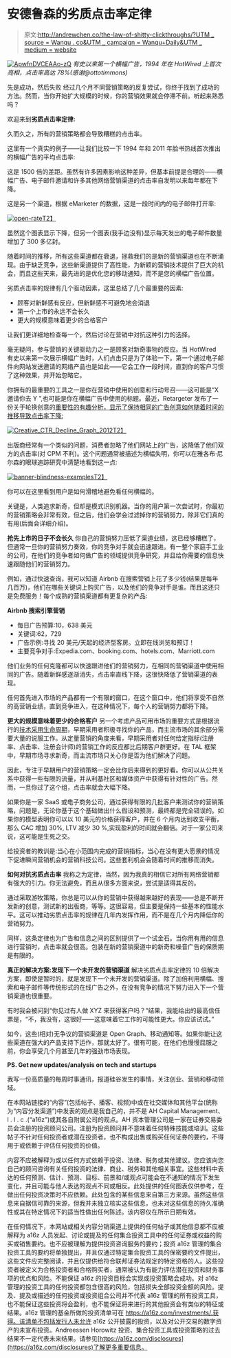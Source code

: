 # 安德鲁森的劣质点击率定律

> 原文:[http://andrewchen.co/the-law-of-shitty-clickthroughs/?UTM _ source = Wanqu . co&UTM _ campaign = Wanqu+Daily&UTM _ medium = website](http://andrewchen.co/the-law-of-shitty-clickthroughs/?utm_source=wanqu.co&utm_campaign=Wanqu+Daily&utm_medium=website)

[![](../Images/e0e1570bd75eb47589bb8fbcd225aaa5.png "ApwfnDVCEAAo-zQ")](http://andrewchen.co/wp-content/uploads/2012/04/ApwfnDVCEAAo-zQ.gif) 
*有史以来第一个横幅广告，1994 年在 HotWired 上首次亮相，点击率高达 78%(感谢@ottotimmons)*

先是成功，然后失败
经过几个月不同营销策略的反复尝试，你终于找到了成功的方法。然而，当你开始扩大规模的时候，你的营销效果就会停滞不前。听起来熟悉吗？

欢迎来到**劣质点击率定律:**

久而久之，所有的营销策略都会导致糟糕的点击率。

这里有一个真实的例子——让我们比较一下 1994 年和 2011 年脸书热线首次推出的横幅广告的平均点击率:

这是 1500 倍的差距。虽然有许多因素影响这种差异，但基本前提是合理的——横幅广告、电子邮件邀请和许多其他网络营销渠道的点击率自发明以来每年都在下降。

这是另一个渠道，根据 eMarketer 的数据，这是一段时间内的电子邮件打开率:

[![](../Images/946abe8c700e9ecb78129a1c2411dee2.png "open-rate")T2】](http://andrewchen.co/wp-content/uploads/2012/04/open-rate.gif)

虽然这个图表显示下降，但另一个图表(我手边没有)显示每天发出的电子邮件数量增加了 300 多亿封。

随着时间的推移，所有这些渠道都在衰退，拯救我们的是新的营销渠道也在不断涌现。由于缺乏竞争，这些新渠道提供了高性能，为新颖的营销技术提供了巨大的机会，而且这些天来，最先进的是优化您的移动通知，而不是您的横幅广告位置。

劣质点击率的规律有几个驱动因素，这里总结了几个最重要的因素:

*   顾客对新鲜感有反应，但新鲜感不可避免地会消退
*   第一个上市的永远不会长久
*   更大的规模意味着更少的合格客户

让我们更详细地检查每一个，然后讨论在营销中对抗这种引力的选择。

毫无疑问，参与营销的关键驱动力之一是顾客对新奇事物的反应。当 HotWired 有史以来第一次展示横幅广告时，人们点击只是为了体验一下。第一个通过电子邮件向网站发送邀请的网络产品也是如此——它会工作一段时间，直到你的客户习惯了这种效果，并开始忽略它。

你拥有的最重要的工具之一是你在营销中使用的创意和行动号召——这可能是“X 邀请你去 Y ”,也可能是你在横幅广告中使用的标题。最近，Retargeter 发布了一份关于轮换创意的[重要性的有趣分析，显示了保持相同的广告创意如何随着时间的推移导致点击率下降:](http://www.retargeter.com/retargeting/the-importance-of-rotating-creatives)

[![](../Images/90b1a18768e89e548f9e6d10b7ba76b2.png "Creative_CTR_Decline_Graph_2012")T2】](http://andrewchenblog.com/wp-content/uploads/2012/04/Creative_CTR_Decline_Graph_2012.jpeg)

出版商经常有一个类似的问题，消费者忽略了他们网站上的广告，这降低了他们双方的点击率(对 CPM 不利)。这个问题通常被描述为横幅失明，你可以在雅各布·尼尔森的眼球追踪研究中清楚地看到这一点:

[![](../Images/9a326cef3216bcfe1120a0fcf61ac973.png "banner-blindness-examples")T2】](http://andrewchenblog.com/wp-content/uploads/2012/04/banner-blindness-examples.jpeg)

你可以在这里看到用户是如何滑稽地避免看任何横幅的。

关键是，人类追求新奇，但却是模式识别机器。当你的用户第一次尝试时，你最初的营销策略会非常有效，但之后，他们会学会过滤掉你的营销努力，除非它们真的有用(后面会详细介绍)。

**抢先上市的日子不会长久**
你自己的营销努力压低了渠道业绩，这已经够糟糕了，但通常一旦你的营销努力奏效，你的竞争对手就会迅速跟进。有一整个家庭手工业的公司，在他们的竞争者如何做广告的领域提供竞争研究，并且给你需要的信息快速跟随他们的营销努力。

例如，通过快速查询，我可以知道 Airbnb 在搜索营销上花了多少钱(结果是每年几百万)，他们在哪些关键词上购买广告，以及他们的竞争对手是谁。而且这还只是免费服务！每个成熟的营销渠道都有更复杂的产品:

**Airbnb 搜索引擎营销**

*   每日广告预算:10，638 美元
*   关键词:62，729
*   广告示例:寻找 20 美元/天起的经济型客房。立即在线浏览和预订！
*   主要竞争对手:Expedia.com、booking.com、hotels.com、Marriott.com

他们业务的任何克隆都可以快速跟进他们的营销努力，在相同的营销渠道中使用相同的广告。随着新鲜感逐渐消失，点击率直线下降，这很快降低了营销渠道的表现。

任何首先进入市场的产品都有一个有限的窗口，在这个窗口中，他们将享受不自然的高营销业绩，直到竞争进入，在这种情况下，每个人的营销努力都将下降。

**更大的规模意味着更少的合格客户**
另一个考虑产品可用市场的重要方式是根据流行的[技术采用生命周期](http://en.wikipedia.org/wiki/Technology_adoption_lifecycle)，早期采用者积极寻找你的产品，而主流市场的其余部分需要大量的说服工作。从定量营销的角度来看，早期采用者对任何给定指标(注册率、点击率、注册会计师)的营销工作的反应都比后期客户群更好。在 TAL 框架中，早期市场寻求新奇，而主流市场只关心你是否为他们解决了问题。

因此，专注于早期用户的营销策略一定会比你后来得到的更好看。你可以从公共关系中获得一些有限的流量，并从利基社区和媒体资产中获得有针对性的广告。然而，一旦你过了这个组，点击率就会大幅下降。

如果你是一家 SaaS 或电子商务公司，通过获得有限的几批客户来测试你的营销策略，问题是，无论你基于这个基础做出什么假设和预测，最终都是完全错误的。如果你的模型表明你可以以 10 美元的价格获得客户，并在 6 个月内达到收支平衡，那么 CAC 增加 30%, LTV 减少 30 %,实现盈利的时间就会翻倍。对于一家公司来说，这可能是生死之交。

给投资者的教训是:当心在小范围内完成的营销指标，当心在没有更大愿景的情况下促进瞬间营销机会的营销科技公司。这些套利机会会随着时间的推移而消失。

**如何对抗劣质点击率**
我称之为定律，当然，因为我真的相信它对所有网络营销都有强大的引力。你无法避免，而且从很多方面来说，尝试是适得其反的。

通过采取游牧策略，你总是可以从你的营销中获得越来越好的表现——总是不断开发新的创意，测试新的出版商，等等。这很容易，但主要是保持一些基本的性能水平。这可以推动劣质点击率的规律在几年内发挥作用，而不是在几个月内降低你的营销努力。

同样，这条定律也为广告和信息之间的区别提供了一个试金石。当你用有用的信息进行营销时，点击率就会很高。包装在新的营销渠道中的新奇和噪音广告的保质期是有限的。

**真正的解决方案:发现下一个未开发的营销渠道**
解决劣质点击率定律的 10 倍解决方案，即使是暂时的，就是发现下一个未开发的营销渠道。除了加倍利用横幅、搜索和电子邮件等传统形式的在线广告之外，在没有竞争的情况下努力进入下一个营销渠道也很重要。

有时我会被问到“你见过有人做 XYZ 来获得客户吗？”结果，我能给出的最高信任票是，“不，我没有，这很好——这意味着它工作的可能性更大。你应该试试。”

如今，这些(相对)无争议的营销渠道是 Open Graph、移动通知等。如果你能让这些渠道在强大的产品支持下运作，那就太好了。很有可能，在他们也慢慢屈服之前，你会享受几个月甚至几年的强劲市场表现。

**PS. Get new updates/analysis on tech and startups**

我写一份高质量的每周时事通讯，报道硅谷发生的事情，关注创业、营销和移动领域。

在本网站链接的“内容”(包括帖子、播客、视频)中或在社交媒体和其他平台(统称为“内容分发渠道”)中发表的观点是我自己的，并不是 AH Capital Management、l . l . c .(“a16z”)或其各自附属公司的观点。AH 资本管理公司是一家在证券交易委员会注册的投资顾问公司。注册为投资顾问并不意味着任何特殊技能或培训。这些帖子不针对任何投资者或潜在投资者，也不构成出售或购买任何证券的要约，不得用于或依赖于评估任何投资的价值。

内容不应被解释为或以任何方式依赖于投资、法律、税务或其他建议。您应该向您自己的顾问咨询有关任何投资的法律、商业、税务和其他相关事宜。这些材料中表达的任何预测、估计、预测、目标、前景和/或观点可能会在不通知的情况下发生变化，并且可能与他人表达的观点不同或相反。此处提供的任何图表仅供参考，在做出任何投资决策时不应依赖。此处包含的某些信息来自第三方来源。虽然这些信息来自据信可靠的来源，但我并未独立核实这些信息，也未对这些信息的持久准确性或其在特定情况下的适当性做出任何陈述。该内容仅在所示日期有效。

在任何情况下，本网站或相关内容分销渠道上提供的任何帖子或其他信息都不应被解释为 a16z 人员发起、讨论或提及的任何集合投资工具中的任何证券或权益的购买或销售要约。也不应被理解为提供投资咨询服务的要约；投资 a16z 管理的集合投资工具的要约将单独提出，并且仅通过特定集合投资工具的保密要约文件提出，这些文件应完整阅读，并且仅提供给符合联邦证券法规定的特定资格的人。这些投资者被定义为合格投资者和合格购买者，通常被认为有能力评估潜在投资和财务事项的优点和风险。不能保证 a16z 的投资目标会实现或投资策略会成功。对 a16z 管理的投资工具的任何投资都包含很高的风险，包括损失全部投资金额的风险。提及、提及或描述的任何投资或投资组合公司并不代表 a16z 管理的所有投资工具，也不能保证这些投资将会盈利，也不能保证将来进行的其他投资会有类似的特征或结果。a16z 管理的基金所做的投资清单可在 https://a16z.com/investments/.获得。该清单不包括发行人未允许 a16z 公开披露的投资，以及对公开交易的数字资产的未宣布投资。Andreessen Horowitz 投资、集合投资工具或投资策略的过去结果不一定代表未来结果。请参见[https://a16z.com/disclosures](https://a16z.com/disclosures)了解更多重要信息。